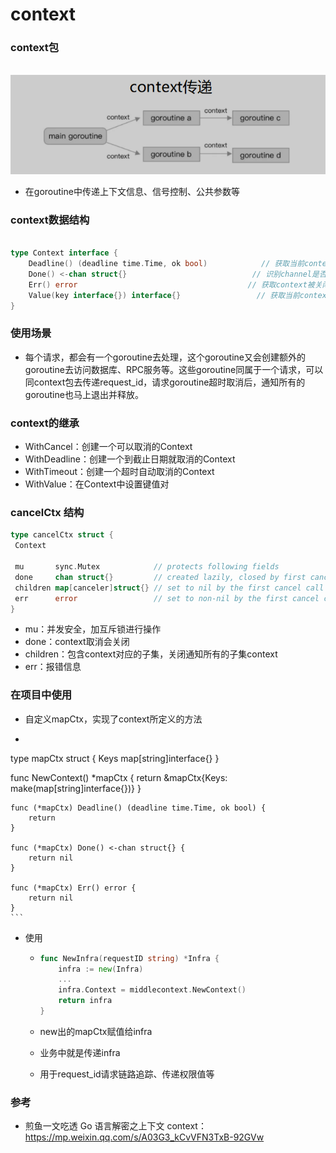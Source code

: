 # context

### context包

​	![](https://raw.githubusercontent.com/li-zeyuan/access/master/img/20210130151045.png)

- 在goroutine中传递上下文信息、信号控制、公共参数等

### context数据结构

```go

type Context interface {
    Deadline() (deadline time.Time, ok bool)		    // 获取当前context的截止时间
    Done() <-chan struct{}							  // 识别channel是否被关闭
    Err() error										 // 获取context被关闭的原因
    Value(key interface{}) interface{}				   // 获取当前context中所存储的value
}
```

### 使用场景

- 每个请求，都会有一个goroutine去处理，这个goroutine又会创建额外的goroutine去访问数据库、RPC服务等。这些goroutine同属于一个请求，可以同context包去传递request_id，请求goroutine超时取消后，通知所有的goroutine也马上退出并释放。

### context的继承

- WithCancel：创建一个可以取消的Context
- WithDeadline：创建一个到截止日期就取消的Context
- WithTimeout：创建一个超时自动取消的Context
- WithValue：在Context中设置键值对

### cancelCtx 结构

```go
type cancelCtx struct {
 Context

 mu       sync.Mutex            // protects following fields
 done     chan struct{}         // created lazily, closed by first cancel call
 children map[canceler]struct{} // set to nil by the first cancel call
 err      error                 // set to non-nil by the first cancel call
}
```

- mu：并发安全，加互斥锁进行操作
- done：context取消会关闭
- children：包含context对应的子集，关闭通知所有的子集context
- err：报错信息

### 在项目中使用

- 自定义mapCtx，实现了context所定义的方法

- ```go
type mapCtx struct {
  	Keys map[string]interface{}
  }
  
  func NewContext() *mapCtx {
	return &mapCtx{Keys: make(map[string]interface{})}
	}
	
	func (*mapCtx) Deadline() (deadline time.Time, ok bool) {
		return
	}
	
	func (*mapCtx) Done() <-chan struct{} {
		return nil
	}
	
	func (*mapCtx) Err() error {
		return nil
	}
	```
	
- 使用

  - ```go
    func NewInfra(requestID string) *Infra {
    	infra := new(Infra)
        ...
    	infra.Context = middlecontext.NewContext()
    	return infra
    }
    ```

  - new出的mapCtx赋值给infra

  - 业务中就是传递infra

  - 用于request_id请求链路追踪、传递权限值等

### 参考

- 煎鱼一文吃透 Go 语言解密之上下文 context：https://mp.weixin.qq.com/s/A03G3_kCvVFN3TxB-92GVw

